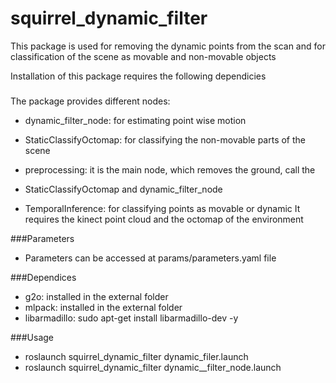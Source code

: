 squirrel_dynamic_filter
=====================

This package is used for removing the dynamic points from the scan and
for classification of the scene as movable and non-movable objects

Installation of this package requires the following dependicies

###
The package provides different nodes:

-   dynamic_filter_node: for estimating point wise motion 
-   StaticClassifyOctomap: for classifying the non-movable parts of the scene

-   preprocessing: it is the main node, which removes the ground, call the
-   StaticClassifyOctomap and dynamic_filter_node 
-   TemporalInference: for classifying points as movable or dynamic 
It requires the kinect point cloud and the octomap of the environment    

###Parameters
-    Parameters can be accessed at params/parameters.yaml file

###Dependices

-    g2o: installed in the external folder
-    mlpack: installed in the external folder
-    libarmadillo: sudo apt-get install libarmadillo-dev -y

###Usage
-   roslaunch squirrel_dynamic_filter dynamic_filer.launch
-   roslaunch squirrel_dynamic_filter dynamic__filter_node.launch 
